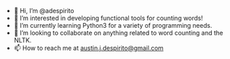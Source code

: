 - 👋 Hi, I’m @adespirito
- 👀 I’m interested in developing functional tools for counting words! 
- 🌱 I’m currently learning Python3 for a variety of programming needs. 
- 💞️ I’m looking to collaborate on anything related to word counting and the NLTK. 
- 📫 How to reach me at austin.j.despirito@gmail.com

<!---
adespirito/adespirito is a ✨ special ✨ repository because its `README.md` (this file) appears on your GitHub profile.
You can click the Preview link to take a look at your changes.
--->
